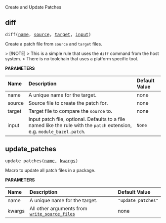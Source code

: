 <!-- Generated with Stardoc: http://skydoc.bazel.build -->

Create and Update Patches

<a id="diff"></a>

## diff

<pre>
diff(<a href="#diff-name">name</a>, <a href="#diff-source">source</a>, <a href="#diff-target">target</a>, <a href="#diff-input">input</a>)
</pre>

Create a patch file from `source` and `target` files.

&gt; [!NOTE]
&gt; This is a simple rule that uses the `diff` command from the host system.
&gt; There is no toolchain that uses a platform specific tool.


**PARAMETERS**


| Name  | Description | Default Value |
| :------------- | :------------- | :------------- |
| <a id="diff-name"></a>name |  A unique name for the target.   |  none |
| <a id="diff-source"></a>source |  Source file to create the patch for.   |  none |
| <a id="diff-target"></a>target |  Target file to compare the <code>source</code> to.   |  none |
| <a id="diff-input"></a>input |  Input patch file, optional. Defaults to a file named like the rule with the <code>patch</code> extension, e.g. <code>module_bazel.patch</code>.   |  <code>None</code> |


<a id="update_patches"></a>

## update_patches

<pre>
update_patches(<a href="#update_patches-name">name</a>, <a href="#update_patches-kwargs">kwargs</a>)
</pre>

Macro to update all patch files in a package.

**PARAMETERS**


| Name  | Description | Default Value |
| :------------- | :------------- | :------------- |
| <a id="update_patches-name"></a>name |  A unique name for the target.   |  <code>"update_patches"</code> |
| <a id="update_patches-kwargs"></a>kwargs |  All other arguments from [<code>write_source_files</code>](https://github.com/aspect-build/bazel-lib/blob/main/docs/write_source_files.md#write_source_files)   |  none |


